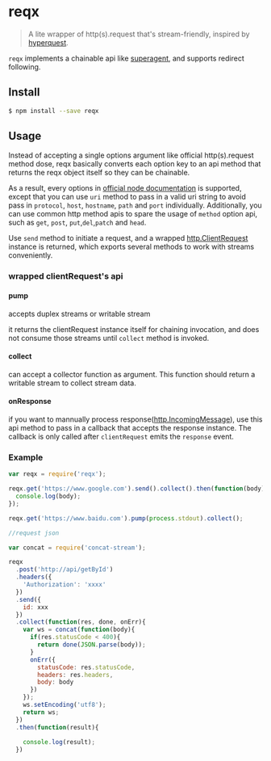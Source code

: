 # reqx
>A lite wrapper of http(s).request that's stream-friendly, inspired by [hyperquest](https://github.com/substack/hyperquest).

`reqx` implements a chainable api like [superagent](https://github.com/visionmedia/superagent), and supports redirect following.

## Install

```sh
$ npm install --save reqx
```

## Usage

Instead of accepting a single options argument like official http(s).request method dose, reqx basically converts each option key to an api method that returns the reqx object itself so they can be chainable.

As a result, every options in [official node documentation](https://nodejs.org/dist/latest-v6.x/docs/api/http.html#http_http_request_options_callback) is supported, except that you can use `uri` method to pass in a valid uri string to avoid pass in `protocol`, `host`, `hostname`, `path` and `port` individually. Additionally, you can use common http method apis to spare the usage of `method` option api, such as `get`, `post`, `put`,`del`,`patch` and `head`.

Use `send` method to initiate a request, and a wrapped [http.ClientRequest](https://nodejs.org/dist/latest-v6.x/docs/api/http.html#http_class_http_clientrequest) instance is returned, which exports several methods to work with streams conveniently.

### wrapped clientRequest's api

#### pump

accepts duplex streams or writable stream

it returns the clientRequest instance itself for chaining invocation, and does not consume those streams until `collect` method is invoked.

#### collect

can accept a collector function as argument. This function should return a writable stream to collect stream data.

#### onResponse

if you want to mannually process response([http.IncomingMessage](https://nodejs.org/dist/latest-v6.x/docs/api/http.html#http_class_http_incomingmessage)), use this api method to pass in a callback that accepts the response instance. The callback is only called after `clientRequest` emits the `response` event.

### Example
```js
var reqx = require('reqx');

reqx.get('https://www.google.com').send().collect().then(function(body){
  console.log(body);
});

reqx.get('https://www.baidu.com').pump(process.stdout).collect();

//request json

var concat = require('concat-stream');

reqx
  .post('http://api/getById')
  .headers({
    'Authorization': 'xxxx'
  })
  .send({
    id: xxx
  })
  .collect(function(res, done, onErr){
    var ws = concat(function(body){
      if(res.statusCode < 400){
        return done(JSON.parse(body));
      }
      onErr({
        statusCode: res.statusCode,
        headers: res.headers,
        body: body
      })
    });
    ws.setEncoding('utf8');
    return ws;
  })
  .then(function(result){
    
    console.log(result);
  })
```
